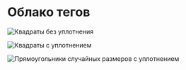 # Облако тегов

![Квадраты без уплотнения](../radial_cloud_without_compression.png "Квадраты без уплотнения")

![Квадраты с уплотнением](../radial_cloud_with_squares.png "Квадраты с уплотнением")

![Прямоугольники случайных размеров с уплотнением](../radial_cloud_with_random_rects.png "Прямоугольники случайных размеров с уплотнением")